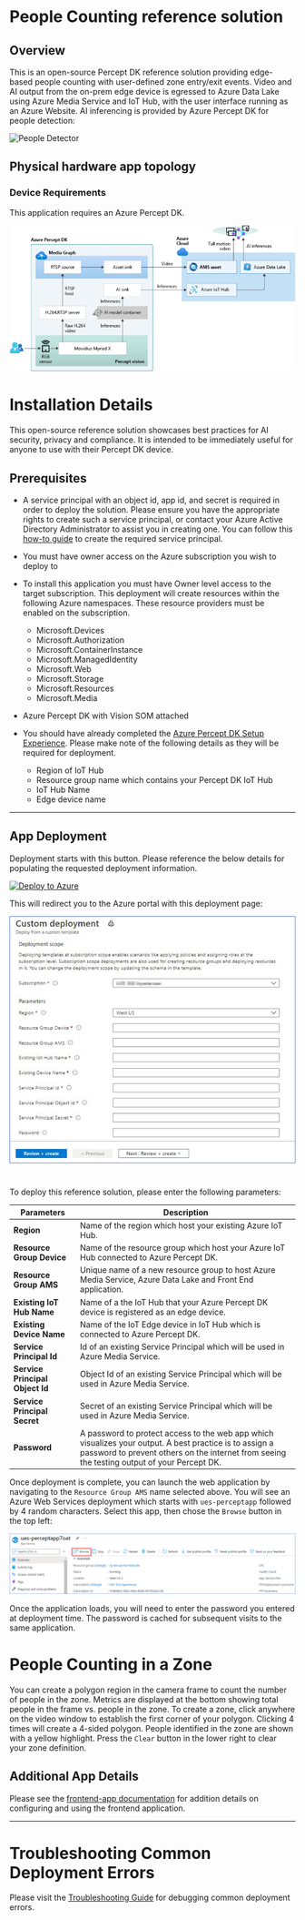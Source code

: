 # People Counting reference solution
			
## Overview

This is an open-source Percept DK reference solution providing edge-based people counting with user-defined zone entry/exit events. Video and AI output from the on-prem edge device is egressed to Azure Data Lake using Azure Media Service and IoT Hub, with the user interface running as an Azure Website. AI inferencing is provided by Azure Percept DK for people detection:

![People Detector](docs/images/People-Detector-AI.gif)

## Physical hardware app topology

### Device Requirements
This application requires an Azure Percept DK.

![People Detector](docs/images/azure-percept-device.png)

# Installation Details
This open-source reference solution showcases best practices for AI security, privacy and compliance.  It is intended to be immediately useful for anyone to use with their Percept DK device. 

## Prerequisites
- A service principal with an object id, app id, and secret is required in order to deploy the solution. Please ensure you have the appropriate rights to create such a service principal, or contact your Azure Active Directory Administrator to assist you in creating one. You can follow this [how-to guide](https://docs.microsoft.com/en-us/azure/active-directory/develop/howto-create-service-principal-portal) to create the required service principal.

- You must have owner access on the Azure subscription you wish to deploy to

- To install this application you must have Owner level access to the target subscription.  This deployment will create resources within the following Azure namespaces. These resource providers must be enabled on the subscription.
    * Microsoft.Devices
    * Microsoft.Authorization
    * Microsoft.ContainerInstance
    * Microsoft.ManagedIdentity
    * Microsoft.Web
    * Microsoft.Storage
    * Microsoft.Resources
    * Microsoft.Media

- Azure Percept DK with Vision SOM attached

- You should have already completed the [Azure Percept DK Setup Experience](https://docs.microsoft.com/en-us/azure/azure-percept/quickstart-percept-dk-set-up). Please make note of the following details as they will be required for deployment.
    * Region of IoT Hub
    * Resource group name which contains your Percept DK IoT Hub
    * IoT Hub Name
    * Edge device name

---

## App Deployment
Deployment starts with this button. Please reference the below details for populating the requested deployment information.

[![Deploy to Azure](https://aka.ms/deploytoazurebutton)](https://portal.azure.com/#create/Microsoft.Template/uri/https%3A%2F%2Funifiededgescenariostest.blob.core.windows.net%2Farm-template%2Fazure-percept%2Flatest%2FARM-template.json)

This will redirect you to the Azure portal with this deployment page:

![People Detector](docs/images/Custom-Deployment-Percept.png)
#

To deploy this reference solution, please enter the following parameters:

| Parameters | Description |
| ------ | ------ |
| __Region__ | Name of the region which host your existing Azure IoT Hub. |
| __Resource Group Device__ | Name of the resource group which host your Azure IoT Hub connected to Azure Percept DK. |
| __Resource Group AMS__ | Unique name of a new resource group to host Azure Media Service, Azure Data Lake and Front End application. |
| __Existing IoT Hub Name__ | Name of a the IoT Hub that your Azure Percept DK device is registered as an edge device. |
| __Existing Device Name__ | Name of the IoT Edge device in IoT Hub which is connected to Azure Percept DK. |
| __Service Principal Id__ | Id of an existing Service Principal which will be used in Azure Media Service. |
| __Service Principal Object Id__ | Object Id of an existing Service Principal which will be used in Azure Media Service. |
| __Service Principal Secret__ | Secret of an existing Service Principal which will be used in Azure Media Service. |
| __Password__ | A password to protect access to the web app which visualizes your output. A best practice is to assign a password to prevent others on the internet from seeing the testing output of your Percept DK. |


Once deployment is complete, you can launch the web application by navigating to the `Resource Group AMS` name selected above. You will see an Azure Web Services deployment which starts with `ues-perceptapp` followed by 4 random characters. Select this app, then chose the `Browse` button in the top left:

![Web Application](docs/images/Web-App-Launch.png)

Once the application loads, you will need to enter the password you entered at deployment time. The password is cached for subsequent visits to the same application.

# People Counting in a Zone

You can create a polygon region in the camera frame to count the number of people in the zone.  Metrics are displayed at the bottom showing total people in the frame vs. people in the zone.  To create a zone, click anywhere on the video window to establish the first corner of your polygon. Clicking 4 times will create a 4-sided polygon. People identified in the zone are shown with a yellow highlight.  Press the `Clear` button in the lower right to clear your zone definition.

## Additional App Details

Please see the [frontend-app documentation](frontend-app/app/README.md) for addition details on configuring and using the frontend application.

---
# Troubleshooting Common Deployment Errors
Please visit the [Troubleshooting Guide](docs/deployment-troubleshooting-guide.md) for debugging common deployment errors.
